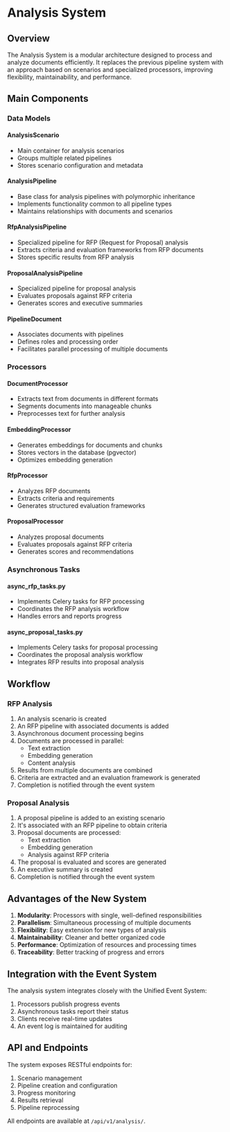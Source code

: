 # Analysis System

## Overview

The Analysis System is a modular architecture designed to process and analyze documents efficiently. It replaces the previous pipeline system with an approach based on scenarios and specialized processors, improving flexibility, maintainability, and performance.

## Main Components

### Data Models

#### AnalysisScenario
- Main container for analysis scenarios
- Groups multiple related pipelines
- Stores scenario configuration and metadata

#### AnalysisPipeline
- Base class for analysis pipelines with polymorphic inheritance
- Implements functionality common to all pipeline types
- Maintains relationships with documents and scenarios

#### RfpAnalysisPipeline
- Specialized pipeline for RFP (Request for Proposal) analysis
- Extracts criteria and evaluation frameworks from RFP documents
- Stores specific results from RFP analysis

#### ProposalAnalysisPipeline
- Specialized pipeline for proposal analysis
- Evaluates proposals against RFP criteria
- Generates scores and executive summaries

#### PipelineDocument
- Associates documents with pipelines
- Defines roles and processing order
- Facilitates parallel processing of multiple documents

### Processors

#### DocumentProcessor
- Extracts text from documents in different formats
- Segments documents into manageable chunks
- Preprocesses text for further analysis

#### EmbeddingProcessor
- Generates embeddings for documents and chunks
- Stores vectors in the database (pgvector)
- Optimizes embedding generation

#### RfpProcessor
- Analyzes RFP documents
- Extracts criteria and requirements
- Generates structured evaluation frameworks

#### ProposalProcessor
- Analyzes proposal documents
- Evaluates proposals against RFP criteria
- Generates scores and recommendations

### Asynchronous Tasks

#### async_rfp_tasks.py
- Implements Celery tasks for RFP processing
- Coordinates the RFP analysis workflow
- Handles errors and reports progress

#### async_proposal_tasks.py
- Implements Celery tasks for proposal processing
- Coordinates the proposal analysis workflow
- Integrates RFP results into proposal analysis

## Workflow

### RFP Analysis

1. An analysis scenario is created
2. An RFP pipeline with associated documents is added
3. Asynchronous document processing begins
4. Documents are processed in parallel:
   - Text extraction
   - Embedding generation
   - Content analysis
5. Results from multiple documents are combined
6. Criteria are extracted and an evaluation framework is generated
7. Completion is notified through the event system

### Proposal Analysis

1. A proposal pipeline is added to an existing scenario
2. It's associated with an RFP pipeline to obtain criteria
3. Proposal documents are processed:
   - Text extraction
   - Embedding generation
   - Analysis against RFP criteria
4. The proposal is evaluated and scores are generated
5. An executive summary is created
6. Completion is notified through the event system

## Advantages of the New System

1. **Modularity**: Processors with single, well-defined responsibilities
2. **Parallelism**: Simultaneous processing of multiple documents
3. **Flexibility**: Easy extension for new types of analysis
4. **Maintainability**: Cleaner and better organized code
5. **Performance**: Optimization of resources and processing times
6. **Traceability**: Better tracking of progress and errors

## Integration with the Event System

The analysis system integrates closely with the Unified Event System:

1. Processors publish progress events
2. Asynchronous tasks report their status
3. Clients receive real-time updates
4. An event log is maintained for auditing

## API and Endpoints

The system exposes RESTful endpoints for:

1. Scenario management
2. Pipeline creation and configuration
3. Progress monitoring
4. Results retrieval
5. Pipeline reprocessing

All endpoints are available at `/api/v1/analysis/`.
